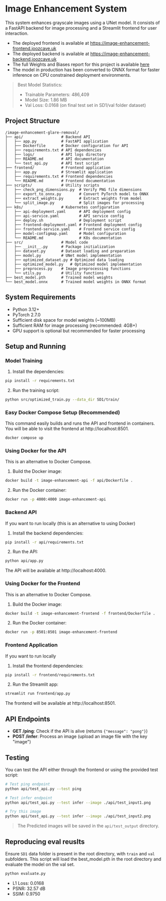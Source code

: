 # Image Enhancement System

This system enhances grayscale images using a UNet model. It consists of a FastAPI backend for image processing and a Streamlit frontend for user interaction.
- The deployed frontend is available at https://image-enhancement-frontend.joozcave.uk
- The deployed backend is available at https://image-enhancement-backend.joozcave.uk
- The full Weights and Biases report for this project is available [here](https://wandb.ai/jooz-cave/image-deglaring-sweep/reports/Image-De-glaring---VmlldzoxMjg0MTExMw?accessToken=npyx1xtj55rqrp8lqvzuauc3uur79os9udklwnustgslmelvqld3vqhlrn0amz61)
- The model in production has been converted to ONNX format for faster inference on CPU constrained deployment environments.

> Best Model Statistics:
> - Trainable Parameters: 486,409
> - Model Size: 1.86 MB
> - Val Loss: 0.0168 (on final test set in SD1/val folder dataset)


## Project Structure

```
/image-enhancement-glare-removal/
├── api/                 # Backend API
│   ├── app.py           # FastAPI application
│   ├── Dockerfile       # Docker configuration for API
│   ├── requirements.txt # API dependencies
│   ├── logs/            # API logs directory
│   ├── README.md        # API documentation
│   └── test_api.py      # API test script
├── frontend/            # Frontend application
│   ├── app.py           # Streamlit application
│   ├── requirements.txt # Frontend dependencies
│   └── README.md        # Frontend documentation
├── scripts/             # Utility scripts
│   ├── check_png_dimensions.py  # Verify PNG file dimensions
│   ├── export_to_onnx.py        # Convert PyTorch model to ONNX
│   ├── extract_weights.py       # Extract weights from model
│   └── split_image.py           # Split images for processing
├── k8s/                 # Kubernetes configuration
│   ├── api-deployment.yaml      # API deployment config
│   ├── api-service.yaml         # API service config
│   ├── deploy.sh                # Deployment script
│   ├── frontend-deployment.yaml # Frontend deployment config
│   ├── frontend-service.yaml    # Frontend service config
│   ├── model-configmap.yaml     # Model configuration
│   └── README.md                # K8s documentation
├── src/                 # Model code
│   ├── __init__.py      # Package initialization
│   ├── dataset.py       # Dataset loading and preparation
│   ├── model.py         # UNet model implementation
│   ├── optimized_dataset.py # Optimized data loading
│   ├── optimized_model.py   # Optimized model implementation
│   ├── preprocess.py    # Image preprocessing functions
│   └── utils.py         # Utility functions
├── best_model.pth       # Trained model weights
└── best_model.onnx      # Trained model weights in ONNX format
```

## System Requirements

- Python 3.12+
- PyTorch 2.7.0
- Sufficient disk space for model weights (~100MB)
- Sufficient RAM for image processing (recommended: 4GB+)
- GPU support is optional but recommended for faster processing

## Setup and Running

### Model Training
1. Install the dependencies:

```bash
pip install -r requirements.txt
```

2. Run the training script:

```bash
python src/optimized_train.py --data_dir SD1/train/
```

### Easy Docker Compose Setup (Recommended)
This command easily builds and runs the API and frontend in containers. You will be able to visit the frontend at http://localhost:8501.
```bash
docker compose up
```

### Using Docker for the API
This is an alternative to Docker Compose.

1. Build the Docker image:

```bash
docker build -t image-enhancement-api -f api/Dockerfile .
```

2. Run the Docker container:

```bash
docker run -p 4000:4000 image-enhancement-api
```


### Backend API
If you want to run locally (this is an alternative to using Docker)

1. Install the backend dependencies:

```bash
pip install -r api/requirements.txt
```

2. Run the API:

```bash
python api/app.py
```

The API will be available at http://localhost:4000.

### Using Docker for the Frontend
This is an alternative to Docker Compose.

1. Build the Docker image:

```bash
docker build -t image-enhancement-frontend -f frontend/Dockerfile .
```

2. Run the Docker container:

```bash
docker run -p 8501:8501 image-enhancement-frontend
```


### Frontend Application
If you want to run locally

1. Install the frontend dependencies:

```bash
pip install -r frontend/requirements.txt
```

2. Run the Streamlit app:

```bash
streamlit run frontend/app.py
```

The frontend will be available at http://localhost:8501.



## API Endpoints

- **GET /ping**: Check if the API is alive (returns `{"message": "pong"}`)
- **POST /infer**: Process an image (upload an image file with the key "image")

## Testing

You can test the API either through the frontend or using the provided test script:

```bash
# Test ping endpoint
python api/test_api.py --test ping

# Test infer endpoint
python api/test_api.py --test infer --image ./api/test_input1.png

# Try this image
python api/test_api.py --test infer --image ./api/test_input2.png
```
> The Predicted images will be saved in the `api/test_output` directory.

## Reproducing eval reuslts
Ensure `SD1` data folder is present in the root directory, with `train` and `val` subfolders.
This script will load the best_model.pth in the root directory and evaluate the model on the val set.
```bash
python evaluate.py
```
- L1 Loss: 0.0168
- PSNR: 32.57 dB
- SSIM: 0.9750